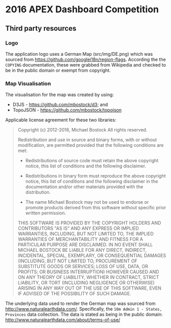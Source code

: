 # 2016 APEX Dashboard Competition

## Third party resources

### Logo

The application logo uses a German Map (src/img/DE.png) which was sourced from https://github.com/googlei18n/region-flags. According the the `COPYING` documentation, these were grabbed from Wikipedia and checked to be in the public domain or exempt from copyright.

### Map Visualisation

The visualisation for the map was created by using:

* D3JS - https://github.com/mbostock/d3; and
* TopoJSON - https://github.com/mbostock/topojson

Applicable license agreement for these two libraries:

>Copyright (c) 2012-2016, Michael Bostock
>All rights reserved.
>
>Redistribution and use in source and binary forms, with or without
>modification, are permitted provided that the following conditions are met:
>
>* Redistributions of source code must retain the above copyright notice, this
>  list of conditions and the following disclaimer.
>
>* Redistributions in binary form must reproduce the above copyright notice,
>  this list of conditions and the following disclaimer in the documentation
>  and/or other materials provided with the distribution.
>
>* The name Michael Bostock may not be used to endorse or promote products
>  derived from this software without specific prior written permission.
>
>THIS SOFTWARE IS PROVIDED BY THE COPYRIGHT HOLDERS AND CONTRIBUTORS "AS IS"
>AND ANY EXPRESS OR IMPLIED WARRANTIES, INCLUDING, BUT NOT LIMITED TO, THE
>IMPLIED WARRANTIES OF MERCHANTABILITY AND FITNESS FOR A PARTICULAR PURPOSE ARE
>DISCLAIMED. IN NO EVENT SHALL MICHAEL BOSTOCK BE LIABLE FOR ANY DIRECT,
>INDIRECT, INCIDENTAL, SPECIAL, EXEMPLARY, OR CONSEQUENTIAL DAMAGES (INCLUDING,
>BUT NOT LIMITED TO, PROCUREMENT OF SUBSTITUTE GOODS OR SERVICES; LOSS OF USE,
>DATA, OR PROFITS; OR BUSINESS INTERRUPTION) HOWEVER CAUSED AND ON ANY THEORY
>OF LIABILITY, WHETHER IN CONTRACT, STRICT LIABILITY, OR TORT (INCLUDING
>NEGLIGENCE OR OTHERWISE) ARISING IN ANY WAY OUT OF THE USE OF THIS SOFTWARE,
>EVEN IF ADVISED OF THE POSSIBILITY OF SUCH DAMAGE.

The underlying data used to render the German map was sourced from http://www.naturalearthdata.com/. Specifically, the `10m Admin 1 - States, Provinces` data collection. The data is stated as being in the public domain: http://www.naturalearthdata.com/about/terms-of-use/
